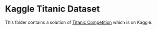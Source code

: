 # Kaggle Titanic Dataset

This folder contains a solution of <a href="https://www.kaggle.com/c/titanic">Titanic Competition</a> which is on Kaggle.
